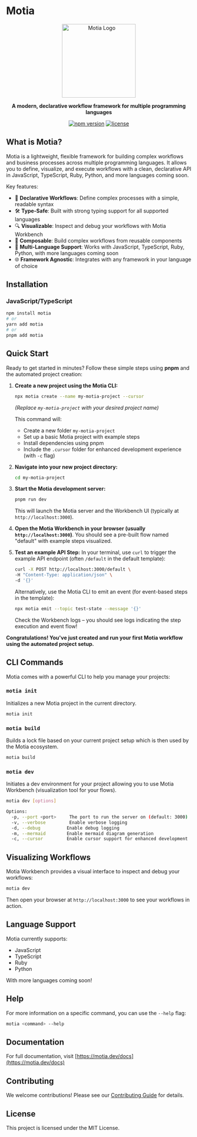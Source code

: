 # Motia

<p align="center">
  <img src="https://motia.dev/icon.png" alt="Motia Logo" width="200" />
</p>

<p align="center">
  <strong>A modern, declarative workflow framework for multiple programming languages</strong>
</p>

<p align="center">
  <a href="https://www.npmjs.com/package/motia"><img src="https://img.shields.io/npm/v/motia.svg" alt="npm version"></a>
  <a href="https://github.com/MotiaDev/motia/blob/main/LICENSE"><img src="https://img.shields.io/badge/license-MIT-blue.svg" alt="license"></a>
</p>

## What is Motia?

Motia is a lightweight, flexible framework for building complex workflows and business processes across multiple programming languages. It allows you to define, visualize, and execute workflows with a clean, declarative API in JavaScript, TypeScript, Ruby, Python, and more languages coming soon.

Key features:
- 🔄 **Declarative Workflows**: Define complex processes with a simple, readable syntax
- 🛠️ **Type-Safe**: Built with strong typing support for all supported languages
- 🔍 **Visualizable**: Inspect and debug your workflows with Motia Workbench
- 🧩 **Composable**: Build complex workflows from reusable components
- 🚀 **Multi-Language Support**: Works with JavaScript, TypeScript, Ruby, Python, with more languages coming soon
- 🌐 **Framework Agnostic**: Integrates with any framework in your language of choice

## Installation

### JavaScript/TypeScript
```sh
npm install motia
# or
yarn add motia
# or
pnpm add motia
```

## Quick Start

Ready to get started in minutes? Follow these simple steps using **pnpm** and the automated project creation:

1.  **Create a new project using the Motia CLI:**

    ```bash
    npx motia create --name my-motia-project --cursor
    ```
    *(Replace `my-motia-project` with your desired project name)*

    This command will:
    * Create a new folder `my-motia-project`
    * Set up a basic Motia project with example steps
    * Install dependencies using pnpm
    * Include the `.cursor` folder for enhanced development experience (with `-c` flag)

2.  **Navigate into your new project directory:**

    ```bash
    cd my-motia-project
    ```

3.  **Start the Motia development server:**

    ```bash
    pnpm run dev
    ```

    This will launch the Motia server and the Workbench UI (typically at `http://localhost:3000`).

4.  **Open the Motia Workbench in your browser (usually `http://localhost:3000`)**. You should see a pre-built flow named "default" with example steps visualized.

5.  **Test an example API Step:** In your terminal, use `curl` to trigger the example API endpoint (often `/default` in the default template):

    ```bash
    curl -X POST http://localhost:3000/default \
    -H "Content-Type: application/json" \
    -d '{}'
    ```

    Alternatively, use the Motia CLI to emit an event (for event-based steps in the template):

    ```bash
    npx motia emit --topic test-state --message '{}'
    ```

    Check the Workbench logs – you should see logs indicating the step execution and event flow!

**Congratulations! You've just created and run your first Motia workflow using the automated project setup.**
## CLI Commands

Motia comes with a powerful CLI to help you manage your projects:

### `motia init`

Initializes a new Motia project in the current directory.

```sh
motia init
```

### `motia build`

Builds a lock file based on your current project setup which is then used by the Motia ecosystem.

```sh
motia build
```

### `motia dev`

Initiates a dev environment for your project allowing you to use Motia Workbench (visualization tool for your flows).

```sh
motia dev [options]

Options:
  -p, --port <port>     The port to run the server on (default: 3000)
  -v, --verbose         Enable verbose logging
  -d, --debug          Enable debug logging
  -m, --mermaid        Enable mermaid diagram generation
  -c, --cursor         Enable cursor support for enhanced development
```

## Visualizing Workflows

Motia Workbench provides a visual interface to inspect and debug your workflows:

```sh
motia dev
```

Then open your browser at `http://localhost:3000` to see your workflows in action.

## Language Support

Motia currently supports:
- JavaScript
- TypeScript
- Ruby
- Python

With more languages coming soon!

## Help

For more information on a specific command, you can use the `--help` flag:

```sh
motia <command> --help
```

## Documentation

For full documentation, visit [https://motia.dev/docs](https://motia.dev/docs)

## Contributing

We welcome contributions! Please see our [Contributing Guide](https://github.com/MotiaDev/motia/blob/main/CONTRIBUTING.md) for details.

## License

This project is licensed under the MIT License.
